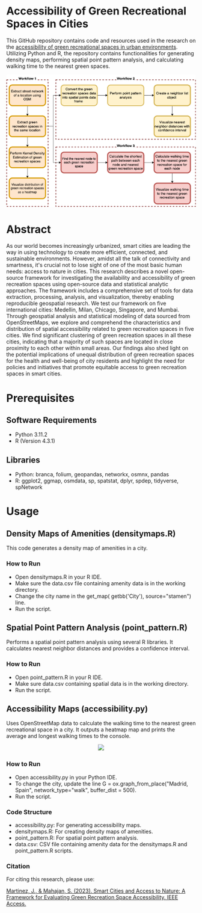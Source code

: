 # Accessibility of Green Recreational Spaces in Cities

This GitHub repository contains code and resources used in the research on the [accessibility of green recreational spaces in urban environments](https://ieeexplore.ieee.org/abstract/document/10214011). Utilizing Python and R, the repository contains functionalities for generating density maps, performing spatial point pattern analysis, and calculating walking time to the nearest green spaces.

<div align="center">
  <img src="/images/wf.png"/>
</div>


# Abstract
As our world becomes increasingly urbanized, smart cities are leading the way in using technology to create more efficient, connected, and sustainable environments. However, amidst all the talk of connectivity and smartness, it's crucial not to lose sight of one of the most basic human needs: access to nature in cities. This research describes a novel open-source framework for investigating the availability and accessibility of green recreation spaces using open-source data and statistical analytic approaches. The framework includes a comprehensive set of tools for data extraction, processing, analysis, and visualization, thereby enabling reproducible geospatial research. We test our framework on five international cities: Medellin, Milan, Chicago, Singapore, and Mumbai. Through geospatial analysis and statistical modeling of data sourced from OpenStreetMaps, we explore and comprehend the characteristics and distribution of spatial accessibility related to green recreation spaces in five cities. We find significant clustering of green recreation spaces in all these cities, indicating that a majority of such spaces are located in close proximity to each other within small areas. Our findings also shed light on the potential implications of unequal distribution of green recreation spaces for the health and well-being of city residents and highlight the need for policies and initiatives that promote equitable access to green recreation spaces in smart cities.

# Prerequisites
## Software Requirements
- Python 3.11.2
- R (Version 4.3.1)

## Libraries
- Python: branca, folium, geopandas, networkx, osmnx, pandas
- R: ggplot2, ggmap, osmdata, sp, spatstat, dplyr, spdep, tidyverse, spNetwork

# Usage

## Density Maps of Amenities (densitymaps.R)

This code generates a density map of amenities in a city.

### How to Run
- Open densitymaps.R in your R IDE.
- Make sure the data.csv file containing amenity data is in the working directory.
- Change the city name in the get_map( getbb('City'), source="stamen") line.
- Run the script.

## Spatial Point Pattern Analysis (point_pattern.R)

Performs a spatial point pattern analysis using several R libraries. It calculates nearest neighbor distances and provides a confidence interval.

### How to Run
- Open point_pattern.R in your R IDE.
- Make sure data.csv containing spatial data is in the working directory.
- Run the script.

## Accessibility Maps (accessibility.py)  

Uses OpenStreetMap data to calculate the walking time to the nearest green recreational space in a city. It outputs a heatmap map and prints the average and longest walking times to the console.

<div align="center">
  <img src="/images/hm.png"/>
</div>


### How to Run

- Open accessibility.py in your Python IDE.
- To change the city, update the line G = ox.graph_from_place("Madrid, Spain", network_type="walk", buffer_dist = 500).
- Run the script.

### Code Structure
- accessibility.py: For generating accessibility maps.
- densitymaps.R: For creating density maps of amenities.
- point_pattern.R: For spatial point pattern analysis.
- data.csv: CSV file containing amenity data for the densitymaps.R and point_pattern.R scripts.

### Citation

For citing this research, please use:

[Martinez, J., & Mahajan, S. (2023). Smart Cities and Access to Nature: A Framework for Evaluating Green Recreation Space Accessibility. IEEE Access.](https://ieeexplore.ieee.org/abstract/document/10214011)

